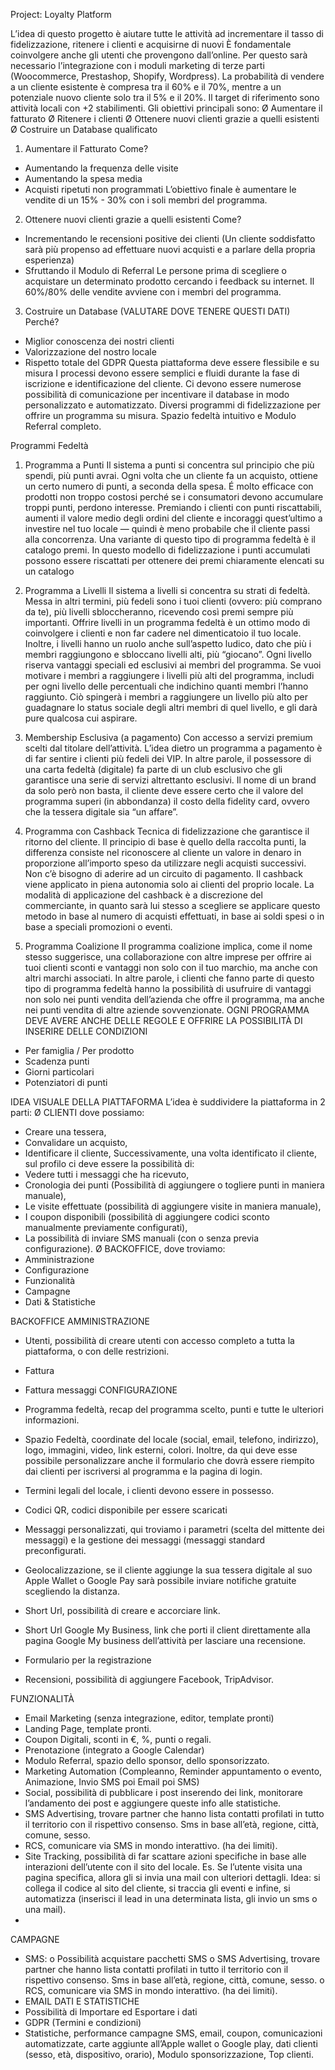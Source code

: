 Project: Loyalty Platform

L’idea di questo progetto è aiutare tutte le attività ad incrementare il tasso di fidelizzazione,
ritenere i clienti e acquisirne di nuovi
È fondamentale coinvolgere anche gli utenti che provengono dall’online. Per questo sarà
necessario l’integrazione con i moduli marketing di terze parti (Woocommerce, Prestashop,
Shopify, Wordpress).
La probabilità di vendere a un cliente esistente è compresa tra il 60% e il 70%, mentre a
un potenziale nuovo cliente solo tra il 5% e il 20%.
Il target di riferimento sono attività locali con +2 stabilimenti.
Gli obiettivi principali sono:
Ø Aumentare il fatturato
Ø Ritenere i clienti
Ø Ottenere nuovi clienti grazie a quelli esistenti
Ø Costruire un Database qualificato

1. Aumentare il Fatturato
Come?
- Aumentando la frequenza delle visite
- Aumentando la spesa media
- Acquisti ripetuti non programmati
L’obiettivo finale è aumentare le vendite di un 15% - 30% con i soli membri del programma.
2. Ottenere nuovi clienti grazie a quelli esistenti
Come?
- Incrementando le recensioni positive dei clienti (Un cliente soddisfatto sarà più
propenso ad effettuare nuovi acquisti e a parlare della propria esperienza)
- Sfruttando il Modulo di Referral
Le persone prima di scegliere o acquistare un determinato prodotto cercando i feedback su
internet.
Il 60%/80% delle vendite avviene con i membri del programma.

3. Costruire un Database (VALUTARE DOVE TENERE QUESTI DATI)
Perché?
- Miglior conoscenza dei nostri clienti
- Valorizzazione del nostro locale
- Rispetto totale del GDPR
Questa piattaforma deve essere flessibile e su misura
I processi devono essere semplici e fluidi durante la fase di iscrizione e identificazione del
cliente.
Ci devono essere numerose possibilità di comunicazione per incentivare il database in
modo personalizzato e automatizzato.
Diversi programmi di fidelizzazione per offrire un programma su misura.
Spazio fedeltà intuitivo e Modulo Referral completo.

Programmi Fedeltà
1. Programma a Punti
Il sistema a punti si concentra sul principio che più spendi, più punti avrai. Ogni volta che
un cliente fa un acquisto, ottiene un certo numero di punti, a seconda della spesa.
É molto efficace con prodotti non troppo costosi perché se i consumatori devono
accumulare troppi punti, perdono interesse.
Premiando i clienti con punti riscattabili, aumenti il valore medio degli ordini del cliente e
incoraggi quest’ultimo a investire nel tuo locale — quindi è meno probabile che il cliente
passi alla concorrenza.
Una variante di questo tipo di programma fedeltà è il catalogo premi. In questo modello di
fidelizzazione i punti accumulati possono essere riscattati per ottenere dei premi chiaramente
elencati su un catalogo

2. Programma a Livelli
Il sistema a livelli si concentra su strati di fedeltà. Messa in altri termini, più fedeli sono i
tuoi clienti (ovvero: più comprano da te), più livelli sbloccheranno, ricevendo così premi
sempre più importanti.
Offrire livelli in un programma fedeltà è un ottimo modo di coinvolgere i clienti e non far
cadere nel dimenticatoio il tuo locale. Inoltre, i livelli hanno un ruolo anche sull’aspetto
ludico, dato che più i membri raggiungono e sbloccano livelli alti, più “giocano”.
Ogni livello riserva vantaggi speciali ed esclusivi ai membri del programma.
Se vuoi motivare i membri a raggiungere i livelli più alti del programma, includi per ogni
livello delle percentuali che indichino quanti membri l’hanno raggiunto.
Ciò spingerà i membri a raggiungere un livello più alto per guadagnare lo status sociale
degli altri membri di quel livello, e gli darà pure qualcosa cui aspirare.
3. Membership Esclusiva (a pagamento)
Con accesso a servizi premium scelti dal titolare dell’attività.
L’idea dietro un programma a pagamento è di far sentire i clienti più fedeli dei VIP. In altre
parole, il possessore di una carta fedeltà (digitale) fa parte di un club esclusivo che gli
garantisce una serie di servizi altrettanto esclusivi.
Il nome di un brand da solo però non basta, il cliente deve essere certo che il valore del
programma superi (in abbondanza) il costo della fidelity card, ovvero che la tessera digitale
sia “un affare”.

4. Programma con Cashback
Tecnica di fidelizzazione che garantisce il ritorno del cliente.
Il principio di base è quello della raccolta punti, la differenza consiste nel riconoscere al
cliente un valore in denaro in proporzione all’importo speso da utilizzare negli acquisti
successivi.
Non c’è bisogno di aderire ad un circuito di pagamento. Il cashback viene applicato in piena
autonomia solo ai clienti del proprio locale.
La modalità di applicazione del cashback è a discrezione del commerciante, in quanto sarà lui
stesso a scegliere se applicare questo metodo in base al numero di acquisti effettuati, in base
ai soldi spesi o in base a speciali promozioni o eventi.
5. Programma Coalizione
Il programma coalizione implica, come il nome stesso suggerisce, una collaborazione con
altre imprese per offrire ai tuoi clienti sconti e vantaggi non solo con il tuo marchio, ma anche
con altri marchi associati.
In altre parole, i clienti che fanno parte di questo tipo di programma fedeltà hanno la
possibilità di usufruire di vantaggi non solo nei punti vendita dell’azienda che offre il
programma, ma anche nei punti vendita di altre aziende sovvenzionate.
OGNI PROGRAMMA DEVE AVERE ANCHE DELLE REGOLE E OFFRIRE LA POSSIBILITÀ DI
INSERIRE DELLE CONDIZIONI
- Per famiglia / Per prodotto
- Scadenza punti
- Giorni particolari
- Potenziatori di punti

IDEA VISUALE DELLA PIATTAFORMA
L’idea è suddividere la piattaforma in 2 parti:
Ø CLIENTI dove possiamo:
- Creare una tessera,
- Convalidare un acquisto,
- Identificare il cliente,
Successivamente, una volta identificato il cliente, sul profilo ci deve essere la possibilità di:
- Vedere tutti i messaggi che ha ricevuto,
- Cronologia dei punti (Possibilità di aggiungere o togliere punti in maniera manuale),
- Le visite effettuate (possibilità di aggiungere visite in maniera manuale),
- I coupon disponibili (possibilità di aggiungere codici sconto manualmente
previamente configurati),
- La possibilità di inviare SMS manuali (con o senza previa configurazione).
Ø BACKOFFICE, dove troviamo:
- Amministrazione
- Configurazione
- Funzionalità
- Campagne
- Dati & Statistiche


BACKOFFICE
AMMINISTRAZIONE
- Utenti, possibilità di creare utenti con accesso completo a tutta la piattaforma, o con
delle restrizioni.
- Fattura
- Fattura messaggi
CONFIGURAZIONE
- Programma fedeltà, recap del programma scelto, punti e tutte le ulteriori
informazioni.
- Spazio Fedeltà, coordinate del locale (social, email, telefono, indirizzo), logo,
immagini, video, link esterni, colori.
Inoltre, da qui deve esse possibile personalizzare anche il formulario che dovrà essere
riempito dai clienti per iscriversi al programma e la pagina di login.
- Termini legali del locale, i clienti devono essere in possesso.
- Codici QR, codici disponibile per essere scaricati

- Messaggi personalizzati, qui troviamo i parametri (scelta del mittente dei messaggi)
e la gestione dei messaggi (messaggi standard preconfigurati.
- Geolocalizzazione, se il cliente aggiunge la sua tessera digitale al suo Apple Wallet o
Google Pay sarà possibile inviare notifiche gratuite scegliendo la distanza.
- Short Url, possibilità di creare e accorciare link.
- Short Url Google My Business, link che porti il client direttamente alla pagina
Google My business dell’attività per lasciare una recensione.
- Formulario per la registrazione
- Recensioni, possibilità di aggiungere Facebook, TripAdvisor.

FUNZIONALITÀ
- Email Marketing (senza integrazione, editor, template pronti)
- Landing Page, template pronti.
- Coupon Digitali, sconti in €, %, punti o regali.
- Prenotazione (integrato a Google Calendar)
- Modulo Referral, spazio dello sponsor, dello sponsorizzato.
- Marketing Automation (Compleanno, Reminder appuntamento o evento,
Animazione, Invio SMS poi Email poi SMS)
- Social, possibilità di pubblicare i post inserendo dei link, monitorare l’andamento dei
post e aggiungere queste info alle statistiche.
- SMS Advertising, trovare partner che hanno lista contatti profilati in tutto il territorio
con il rispettivo consenso. Sms in base all’età, regione, città, comune, sesso.
- RCS, comunicare via SMS in mondo interattivo. (ha dei limiti).
- Site Tracking, possibilità di far scattare azioni specifiche in base alle interazioni
dell’utente con il sito del locale. Es. Se l’utente visita una pagina specifica, allora gli
si invia una mail con ulteriori dettagli. Idea: si collega il codice al sito del cliente, si
traccia gli eventi e infine, si automatizza (inserisci il lead in una determinata lista, gli
invio un sms o una mail).
-
CAMPAGNE
- SMS:
o Possibilità acquistare pacchetti SMS
o SMS Advertising, trovare partner che hanno lista contatti profilati in tutto il
territorio con il rispettivo consenso. Sms in base all’età, regione, città,
comune, sesso.
o RCS, comunicare via SMS in mondo interattivo. (ha dei limiti).
- EMAIL
DATI E STATISTICHE
- Possibilità di Importare ed Esportare i dati
- GDPR (Termini e condizioni)
- Statistiche, performance campagne SMS, email, coupon, comunicazioni automatizzate, carte aggiunte
all’Apple wallet o Google play, dati clienti (sesso, età, dispositivo, orario), Modulo sponsorizzazione,
Top clienti.
